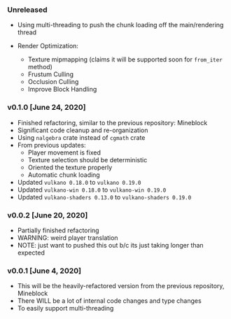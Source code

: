 ### Unreleased
* Using multi-threading to push the chunk loading off the main/rendering thread

* Render Optimization:
    * Texture mipmapping (claims it will be supported soon for `from_iter` method)
    * Frustum Culling
    * Occlusion Culling
    * Improve Block Handling

### v0.1.0 [June 24, 2020]
* Finished refactoring, similar to the previous repository: Mineblock
* Significant code cleanup and re-organization
* Using `nalgebra` crate instead of `cgmath` crate
* From previous updates:
    * Player movement is fixed
    * Texture selection should be deterministic
    * Oriented the texture properly
    * Automatic chunk loading
* Updated `vulkano 0.18.0` to `vulkano 0.19.0`
* Updated `vulkano-win 0.18.0` to `vulkano-win 0.19.0`
* Updated `vulkano-shaders 0.13.0` to `vulkano-shaders 0.19.0`

### v0.0.2 [June 20, 2020]
* Partially finished refactoring
* WARNING: weird player translation
* NOTE: just want to pushed this out b/c its just taking longer than expected

### v0.0.1 [June 4, 2020]
* This will be the heavily-refactored version from the previous repository, Mineblock
* There WILL be a lot of internal code changes and type changes
* To easily support multi-threading
